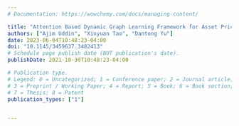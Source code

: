 ```yaml
---
# Documentation: https://wowchemy.com/docs/managing-content/

title: "Attention Based Dynamic Graph Learning Framework for Asset Pricing"
authors: ["Ajim Uddin", "Xinyuan Tao", "Dantong Yu"]
date: 2023-06-04T10:48:23-04:00
doi: "10.1145/3459637.3482413"
# Schedule page publish date (NOT publication's date).
publishDate: 2021-10-30T10:48:23-04:00

# Publication type.
# Legend: 0 = Uncategorized; 1 = Conference paper; 2 = Journal article;
# 3 = Preprint / Working Paper; 4 = Report; 5 = Book; 6 = Book section;
# 7 = Thesis; 8 = Patent
publication_types: ["1"]


---
```

